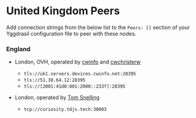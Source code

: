# United Kingdom Peers

Add connection strings from the below list to the `Peers: []` section of your
Yggdrasil configuration file to peer with these nodes.

### England

* London, OVH, operated by [cwinfo](https://cwinfo.net) and [cwchristerw](https://christerwaren.fi)
  * `tls://uk1.servers.devices.cwinfo.net:28395`
  * `tls://51.38.64.12:28395`
  * `tls://[2001:41d0:801:2000::233f]:28395`

* London, operated by [Tom Snelling](https://tdjs.tech)
  * `tcp://curiosity.tdjs.tech:30003`
